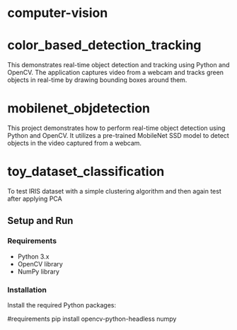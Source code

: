 # computer-vision

# color_based_detection_tracking
This demonstrates real-time object detection and tracking using Python and OpenCV. The application captures video from a webcam and tracks green objects in real-time by drawing bounding boxes around them.

# mobilenet_objdetection
This project demonstrates how to perform real-time object detection using Python and OpenCV. It utilizes a pre-trained MobileNet SSD model to detect objects in the video captured from a webcam.

# toy_dataset_classification
To test IRIS dataset with a simple clustering algorithm and then again test after applying PCA

## Setup and Run
### Requirements
- Python 3.x
- OpenCV library
- NumPy library

### Installation
Install the required Python packages:

#requirements
pip install opencv-python-headless numpy


